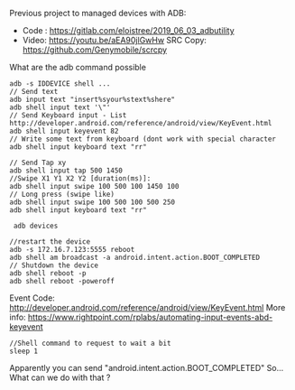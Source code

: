 

Previous project to managed devices with ADB: 
- Code : https://gitlab.com/eloistree/2019_06_03_adbutility
- Video: https://youtu.be/aEA90jlGwHw
SRC Copy: https://github.com/Genymobile/scrcpy



What are the adb command possible

```
adb -s IDDEVICE shell ... 
// Send text
adb input text "insert%syour%stext%shere"
adb shell input text '\"'
// Send Keyboard input - List http://developer.android.com/reference/android/view/KeyEvent.html
adb shell input keyevent 82
// Write some text from keyboard (dont work with special character
adb shell input keyboard text "rr"

// Send Tap xy
adb shell input tap 500 1450
//Swipe X1 Y1 X2 Y2 [duration(ms)]:
adb shell input swipe 100 500 100 1450 100
// Long press (swipe like)
adb shell input swipe 100 500 100 500 250
adb shell input keyboard text "rr"

 adb devices

//restart the device
adb -s 172.16.7.123:5555 reboot
adb shell am broadcast -a android.intent.action.BOOT_COMPLETED
// Shutdown the device
adb shell reboot -p 
adb shell reboot -poweroff 

```
Event Code: http://developer.android.com/reference/android/view/KeyEvent.html
More info: https://www.rightpoint.com/rplabs/automating-input-events-abd-keyevent

``` 
//Shell command to request to wait a bit
sleep 1 
```


Apparently you can send "android.intent.action.BOOT_COMPLETED"
So... What can we do with that ?
